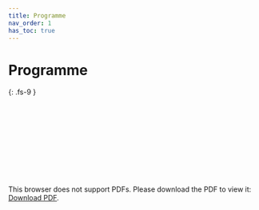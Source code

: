 ```yaml
---
title: Programme
nav_order: 1
has_toc: true
---
```


# Programme
{: .fs-9 }

<object data="https://www.oligo2021.com/files/Oligo2021_Programme.pdf" type="application/pdf" width="100%" height="750px">
    <embed src="https://www.oligo2021.com/files/Oligo2021_Programme.pdf" type="application/pdf">
        <p>This browser does not support PDFs. Please download the PDF to view it: <a href="https://www.oligo2021.com/files/Oligo2021_Programme.pdf">Download PDF</a>.</p>
    </embed>
</object>

